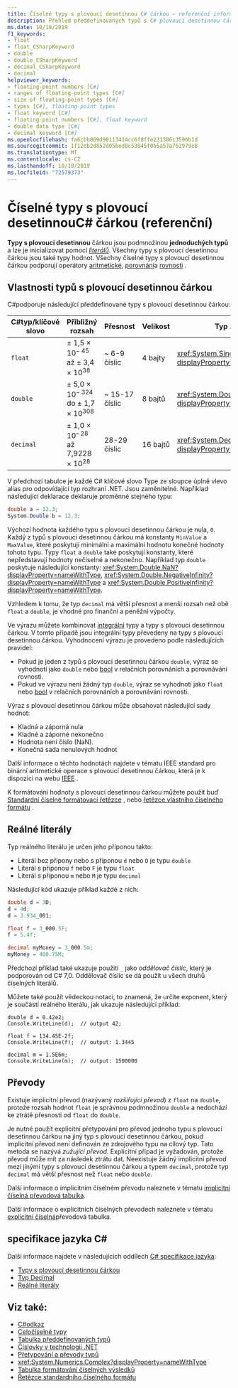 ```yaml
---
title: Číselné typy s plovoucí desetinnou C# čárkou – referenční informace
description: Přehled předdefinovaných typů s C# plovoucí desetinnou čárkou
ms.date: 10/18/2019
f1_keywords:
- float
- float_CSharpKeyword
- double
- double_CSharpKeyword
- decimal_CSharpKeyword
- decimal
helpviewer_keywords:
- floating-point numbers [C#]
- ranges of floating-point types [C#]
- size of floating-point types [C#]
- types [C#], floating-point types
- float keyword [C#]
- floating-point numbers [C#], float keyword
- double data type [C#]
- decimal keyword [C#]
ms.openlocfilehash: fa6cbb869d90113414cc6f8ffe231386c3596b1d
ms.sourcegitcommit: 1f12db2d852d05bed8c53845f0b5a57a762979c8
ms.translationtype: MT
ms.contentlocale: cs-CZ
ms.lasthandoff: 10/18/2019
ms.locfileid: "72579373"
---
```

# <a name="floating-point-numeric-types-c-reference"></a>Číselné typy s plovoucí desetinnouC# čárkou (referenční)

**Typy s plovoucí desetinnou** čárkou jsou podmnožinou **jednoduchých typů** a lze je inicializovat pomocí [*literálů*](#real-literals). Všechny typy s plovoucí desetinnou čárkou jsou také typy hodnot. Všechny číselné typy s plovoucí desetinnou čárkou podporují operátory [aritmetické](../operators/arithmetic-operators.md), [porovnání](../operators/comparison-operators.md)a [rovnosti](../operators/equality-operators.md) .

## <a name="characteristics-of-the-floating-point-types"></a>Vlastnosti typů s plovoucí desetinnou čárkou

C#podporuje následující předdefinované typy s plovoucí desetinnou čárkou:
  
|C#typ/klíčové slovo|Přibližný rozsah|Přesnost|Velikost|Typ .NET|
|----------|-----------------------|---------------|--------------|--------------|
|`float`|± 1,5 × 10<sup>− 45</sup> až ± 3,4 × 10<sup>38</sup>|~ 6-9 číslic|4 bajty|<xref:System.Single?displayProperty=nameWithType>|
|`double`|± 5,0 × 10<sup>− 324</sup> do ± 1,7 × 10<sup>308</sup>|~ 15-17 číslic|8 bajtů|<xref:System.Double?displayProperty=nameWithType>|
|`decimal`|± 1,0 × 10<sup>– 28</sup> až 7,9228 × 10<sup>28</sup>|28-29 číslic|16 bajtů|<xref:System.Decimal?displayProperty=nameWithType>|

V předchozí tabulce je každé C# klíčové slovo Type ze sloupce úplně vlevo alias pro odpovídající typ rozhraní .NET. Jsou zaměnitelné. Například následující deklarace deklaruje proměnné stejného typu:

```csharp
double a = 12.3;
System.Double b = 12.3;
```

Výchozí hodnota každého typu s plovoucí desetinnou čárkou je nula, `0`. Každý z typů s plovoucí desetinnou čárkou má konstanty `MinValue` a `MaxValue`, které poskytují minimální a maximální hodnotu konečné hodnoty tohoto typu. Typy `float` a `double` také poskytují konstanty, které nepředstavují hodnoty nečíselné a nekonečno. Například typ `double` poskytuje následující konstanty: <xref:System.Double.NaN?displayProperty=nameWithType>, <xref:System.Double.NegativeInfinity?displayProperty=nameWithType> a <xref:System.Double.PositiveInfinity?displayProperty=nameWithType>.

Vzhledem k tomu, že typ `decimal` má větší přesnost a menší rozsah než obě `float` a `double`, je vhodné pro finanční a peněžní výpočty.

Ve výrazu můžete kombinovat [integrální](integral-numeric-types.md) typy a typy s plovoucí desetinnou čárkou. V tomto případě jsou integrální typy převedeny na typy s plovoucí desetinnou čárkou. Vyhodnocení výrazu je provedeno podle následujících pravidel:

- Pokud je jeden z typů s plovoucí desetinnou čárkou `double`, výraz se vyhodnotí jako `double` nebo [bool](../keywords/bool.md) v relačních porovnáních a porovnávání rovnosti.
- Pokud ve výrazu není žádný typ `double`, výraz se vyhodnotí jako `float` nebo [bool](../keywords/bool.md) v relačních porovnáních a porovnávání rovnosti.

Výraz s plovoucí desetinnou čárkou může obsahovat následující sady hodnot:

- Kladná a záporná nula
- Kladné a záporné nekonečno
- Hodnota není číslo (NaN).
- Konečná sada nenulových hodnot

Další informace o těchto hodnotách najdete v tématu IEEE standard pro binární aritmetické operace s plovoucí desetinnou čárkou, která je k dispozici na webu [IEEE](https://www.ieee.org) .

K formátování hodnoty s plovoucí desetinnou čárkou můžete použít buď [Standardní číselné formátovací řetězce](../../../standard/base-types/standard-numeric-format-strings.md) , nebo [řetězce vlastního číselného formátu](../../../standard/base-types/custom-numeric-format-strings.md) .

## <a name="real-literals"></a>Reálné literály

Typ reálného literálu je určen jeho příponou takto:

- Literál bez přípony nebo s příponou `d` nebo `D` je typu `double`
- Literál s příponou `f` nebo `F` je typu `float`
- Literál s příponou `m` nebo `M` je typu `decimal`

Následující kód ukazuje příklad každé z nich:

```csharp
double d = 3D;
d = 4d;
d = 3.934_001;

float f = 3_000.5F;
f = 5.4f;

decimal myMoney = 3_000.5m;
myMoney = 400.75M;
```

Předchozí příklad také ukazuje použití `_` jako *oddělovač číslic*, který je podporován od C# 7,0. Oddělovač číslic se dá použít u všech druhů číselných literálů.

Můžete také použít vědeckou notaci, to znamená, že určíte exponent, který je součástí reálného literálu, jak ukazuje následující příklad:

```csharp-interactive
double d = 0.42e2;
Console.WriteLine(d);  // output 42;

float f = 134.45E-2f;
Console.WriteLine(f);  // output: 1.3445

decimal m = 1.5E6m;
Console.WriteLine(m);  // output: 1500000
```

## <a name="conversions"></a>Převody

Existuje implicitní převod (nazývaný *rozšiřující převod*) z `float` na `double`, protože rozsah hodnot `float` je správnou podmnožinou `double` a nedochází ke ztrátě přesnosti od `float` do `double`.

Je nutné použít explicitní přetypování pro převod jednoho typu s plovoucí desetinnou čárkou na jiný typ s plovoucí desetinnou čárkou, pokud implicitní převod není definován ze zdrojového typu na cílový typ. Tato metoda se nazývá *zužující převod*. Explicitní případ je vyžadován, protože převod může mít za následek ztrátu dat. Neexistuje žádný implicitní převod mezi jinými typy s plovoucí desetinnou čárkou a typem `decimal`, protože typ `decimal` má větší přesnost než `float` nebo `double`.

Další informace o implicitním číselném převodu naleznete v tématu [implicitní číselná převodová tabulka](../keywords/implicit-numeric-conversions-table.md).

Další informace o explicitních číselných převodech naleznete v tématu [explicitní číselná](../keywords/explicit-numeric-conversions-table.md)převodová tabulka.

## <a name="c-language-specification"></a>specifikace jazyka C#

Další informace najdete v následujících oddílech [ C# specifikace jazyka](~/_csharplang/spec/introduction.md):

- [Typy s plovoucí desetinnou čárkou](~/_csharplang/spec/types.md#floating-point-types)
- [Typ Decimal](~/_csharplang/spec/types.md#the-decimal-type)
- [Reálné literály](~/_csharplang/spec/lexical-structure.md#real-literals)

## <a name="see-also"></a>Viz také:

- [C#odkaz](../index.md)
- [Celočíselné typy](integral-numeric-types.md)
- [Tabulka předdefinovaných typů](../keywords/built-in-types-table.md)
- [Číslovky v technologii .NET](../../../standard/numerics.md)
- [Přetypování a převody typů](../../programming-guide/types/casting-and-type-conversions.md)
- <xref:System.Numerics.Complex?displayProperty=nameWithType>
- [Tabulka formátování číselných výsledků](../keywords/formatting-numeric-results-table.md)
- [Řetězce standardního číselného formátu](../../../standard/base-types/standard-numeric-format-strings.md)
